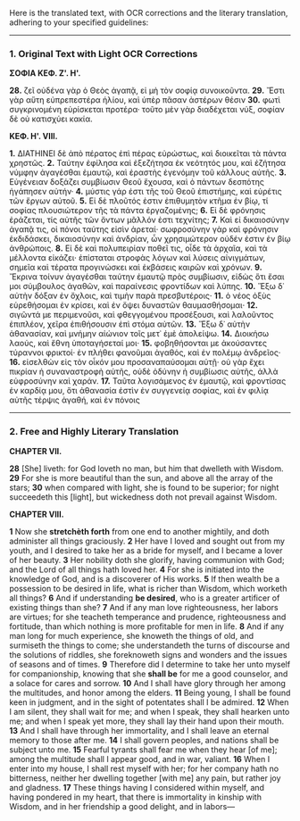 Here is the translated text, with OCR corrections and the literary translation, adhering to your specified guidelines:

***

### 1. Original Text with Light OCR Corrections

**ΣΟΦΙΑ ΚΕΦ. Ζ'. Η'.**

**28.** ζεῖ οὐδένα γὰρ ὁ Θεὸς ἀγαπᾷ, εἰ μὴ τὸν σοφίᾳ συνοικοῦντα.
**29.** Ἔστι γὰρ αὕτη εὐπρεπεστέρα ἡλίου, καὶ ὑπὲρ πᾶσαν ἀστέρων θέσιν
**30.** φωτὶ συγκρινομένη εὑρίσκεται προτέρα· τοῦτο μὲν γὰρ διαδέχεται νύξ, σοφίαν δὲ οὐ κατισχύει κακία.

**ΚΕΦ. Η'. VIII.**

**1.** ΔΙΑΤΗΙΝΕΙ δὲ ἀπὸ πέρατος ἐπὶ πέρας εὐρώστως, καὶ διοικεῖται τὰ πάντα χρηστῶς.
**2.** Ταύτην ἐφίλησα καὶ ἐξεζήτησα ἐκ νεότητός μου, καὶ ἐζήτησα νύμφην ἀγαγέσθαι ἐμαυτῷ, καὶ ἐραστὴς ἐγενόμην τοῦ κάλλους αὐτῆς.
**3.** Εὐγένειαν δοξάζει συμβίωσιν Θεοῦ ἔχουσα, καὶ ὁ πάντων δεσπότης ἠγάπησεν αὐτήν·
**4.** μύστις γάρ ἐστι τῆς τοῦ Θεοῦ ἐπιστήμης, καὶ εὑρέτις τῶν ἔργων αὐτοῦ.
**5.** Εἰ δὲ πλοῦτός ἐστιν ἐπιθυμητὸν κτῆμα ἐν βίῳ, τί σοφίας πλουσιώτερον τῆς τὰ πάντα ἐργαζομένης;
**6.** Εἰ δὲ φρόνησις ἐράζεται, τίς αὐτῆς τῶν ὄντων μᾶλλόν ἐστι τεχνίτης;
**7.** Καὶ εἰ δικαιοσύνην ἀγαπᾷ τις, οἱ πόνοι ταύτης εἰσὶν ἀρεταί· σωφροσύνην γὰρ καὶ φρόνησιν ἐκδιδάσκει, δικαιοσύνην καὶ ἀνδρίαν, ὧν χρησιμώτερον οὐδέν ἐστιν ἐν βίῳ ἀνθρώποις.
**8.** Εἰ δὲ καὶ πολυπειρίαν ποθεῖ τις, οἶδε τὰ ἀρχαῖα, καὶ τὰ μέλλοντα εἰκάζει· ἐπίσταται στροφὰς λόγων καὶ λύσεις αἰνιγμάτων, σημεῖα καὶ τέρατα προγινώσκει καὶ ἐκβάσεις καιρῶν καὶ χρόνων.
**9.** Ἔκρινα τοίνυν ἀγαγέσθαι ταύτην ἐμαυτῷ πρὸς συμβίωσιν, εἰδὼς ὅτι ἔσαι μοι σύμβουλος ἀγαθῶν, καὶ παραίνεσις φροντίδων καὶ λύπης.
**10.** Ἕξω δ᾽ αὐτὴν δόξαν ἐν ὄχλοις, καὶ τιμὴν παρὰ πρεσβυτέροις·
**11.** ὁ νέος ὀξὺς εὑρεθήσομαι ἐν κρίσει, καὶ ἐν ὄψει δυναστῶν θαυμασθήσομαι·
**12.** σιγῶντά με περιμενοῦσι, καὶ φθεγγομένου προσέξουσι, καὶ λαλοῦντος ἐπιπλέον, χεῖρα ἐπιθήσουσιν ἐπὶ στόμα αὐτῶν.
**13.** Ἕξω δ᾽ αὐτὴν ἀθανασίαν, καὶ μνήμην αἰώνιον τοῖς μετ᾽ ἐμὲ ἀπολείψω.
**14.** Διοικήσω λαούς, καὶ ἔθνη ὑποταγήσεταί μοι·
**15.** φοβηθήσονται με ἀκούσαντες τύραννοι φρικτοί· ἐν πλήθει φανοῦμαι ἀγαθός, καὶ ἐν πολέμῳ ἀνδρεῖος·
**16.** εἰσελθὼν εἰς τὸν οἶκόν μου προσαναπαύσομαι αὐτῇ· οὐ γὰρ ἔχει πικρίαν ἡ συναναστροφὴ αὐτῆς, οὐδὲ ὀδύνην ἡ συμβίωσις αὐτῆς, ἀλλὰ εὐφροσύνην καὶ χαράν.
**17.** Ταῦτα λογισάμενος ἐν ἐμαυτῷ, καὶ φροντίσας ἐν καρδίᾳ μου, ὅτι ἀθανασία ἐστὶν ἐν συγγενείᾳ σοφίας, καὶ ἐν φιλίᾳ αὐτῆς τέρψις ἀγαθή, καὶ ἐν πόνοις

---

### 2. Free and Highly Literary Translation

**CHAPTER VII.**

**28** [She] liveth: for God loveth no man, but him that dwelleth with Wisdom.
**29** For she is more beautiful than the sun, and above all the array of the stars;
**30** when compared with light, she is found to be superior; for night succeedeth this [light], but wickedness doth not prevail against Wisdom.

**CHAPTER VIII.**

**1** Now she **stretchèth forth** from one end to another mightily, and doth administer all things graciously.
**2** Her have I loved and sought out from my youth, and I desired to take her as a bride for myself, and I became a lover of her beauty.
**3** Her nobility doth she glorify, having communion with God; and the Lord of all things hath loved her.
**4** For she is initiated into the knowledge of God, and is a discoverer of His works.
**5** If then wealth be a possession to be desired in life, what is richer than Wisdom, which worketh all things?
**6** And if understanding **be desired**, who is a greater artificer of existing things than she?
**7** And if any man love righteousness, her labors are virtues; for she teacheth temperance and prudence, righteousness and fortitude, than which nothing is more profitable for men in life.
**8** And if any man long for much experience, she knoweth the things of old, and surmiseth the things to come; she understandeth the turns of discourse and the solutions of riddles, she foreknoweth signs and wonders and the issues of seasons and of times.
**9** Therefore did I determine to take her unto myself for companionship, knowing that she **shall be** for me a good counselor, and a solace for cares and sorrow.
**10** And I shall have glory through her among the multitudes, and honor among the elders.
**11** Being young, I shall be found keen in judgment, and in the sight of potentates shall I be admired.
**12** When I am silent, they shall wait for me; and when I speak, they shall hearken unto me; and when I speak yet more, they shall lay their hand upon their mouth.
**13** And I shall have through her immortality, and I shall leave an eternal memory to those after me.
**14** I shall govern peoples, and nations shall be subject unto me.
**15** Fearful tyrants shall fear me when they hear [of me]; among the multitude shall I appear good, and in war, valiant.
**16** When I enter into my house, I shall rest myself with her; for her company hath no bitterness, neither her dwelling together [with me] any pain, but rather joy and gladness.
**17** These things having I considered within myself, and having pondered in my heart, that there is immortality in kinship with Wisdom, and in her friendship a good delight, and in labors—